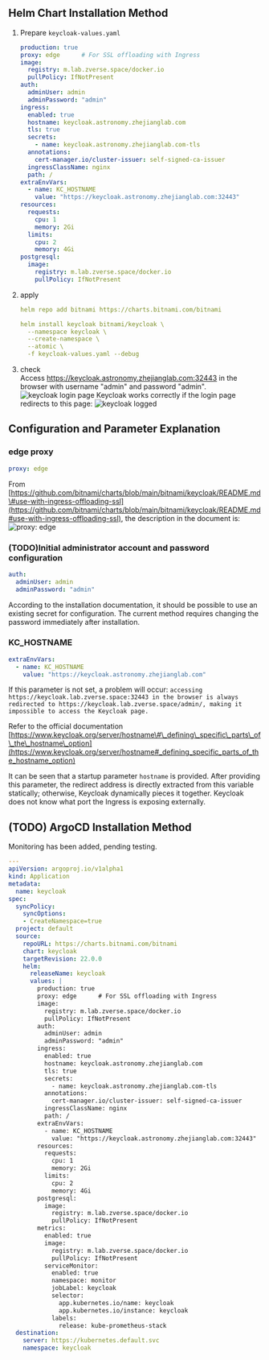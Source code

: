 
## Helm Chart Installation Method
1.  Prepare `keycloak-values.yaml`

    ```yaml
    production: true
    proxy: edge      # For SSL offloading with Ingress
    image:
      registry: m.lab.zverse.space/docker.io
      pullPolicy: IfNotPresent
    auth:
      adminUser: admin
      adminPassword: "admin"
    ingress:
      enabled: true
      hostname: keycloak.astronomy.zhejianglab.com
      tls: true
      secrets:
        - name: keycloak.astronomy.zhejianglab.com-tls
      annotations:
        cert-manager.io/cluster-issuer: self-signed-ca-issuer
      ingressClassName: nginx
      path: /
    extraEnvVars:
      - name: KC_HOSTNAME
        value: "https://keycloak.astronomy.zhejianglab.com:32443"
    resources:
      requests:
        cpu: 1
        memory: 2Gi
      limits:
        cpu: 2
        memory: 4Gi
    postgresql:
      image:
        registry: m.lab.zverse.space/docker.io
        pullPolicy: IfNotPresent
    ```

2.  apply

    ```yaml
    helm repo add bitnami https://charts.bitnami.com/bitnami

    helm install keycloak bitnami/keycloak \
      --namespace keycloak \
      --create-namespace \
      --atomic \
      -f keycloak-values.yaml --debug
    ```

3.  check  
  Access https://keycloak.astronomy.zhejianglab.com:32443 in the browser with username "admin" and password "admin".
  ![keycloak login page](/assets/img/doc.notes.others.keycloak/keycloak-login.png)
  Keycloak works correctly if the login page redirects to this page:
  ![keycloak logged](/assets/img/doc.notes.others.keycloak/keycloak-logged.png)

## Configuration and Parameter Explanation

### edge proxy

```yaml
proxy: edge
```

From [https://github.com/bitnami/charts/blob/main/bitnami/keycloak/README.md\#use-with-ingress-offloading-ssl](https://github.com/bitnami/charts/blob/main/bitnami/keycloak/README.md#use-with-ingress-offloading-ssl), the description in the document is:
![proxy: edge](/assets/img/doc.notes.others.keycloak/edge.png)

### (TODO)Initial administrator account and password configuration

```yaml
auth:
  adminUser: admin
  adminPassword: "admin"
```

According to the installation documentation, it should be possible to use an existing secret for configuration. The current method requires changing the password immediately after installation.

### KC\_HOSTNAME

```yaml
extraEnvVars:
  - name: KC_HOSTNAME
    value: "https://keycloak.astronomy.zhejianglab.com"
```

If this parameter is not set, a problem will occur: `accessing https://keycloak.lab.zverse.space:32443 in the browser is always redirected to https://keycloak.lab.zverse.space/admin/, making it impossible to access the Keycloak page.`

Refer to the official documentation [https://www.keycloak.org/server/hostname\#\_defining\_specific\_parts\_of\_the\_hostname\_option](https://www.keycloak.org/server/hostname#_defining_specific_parts_of_the_hostname_option)

It can be seen that a startup parameter `hostname` is provided. After providing this parameter, the redirect address is directly extracted from this variable statically; otherwise, Keycloak dynamically pieces it together. Keycloak does not know what port the Ingress is exposing externally.

## (TODO) ArgoCD Installation Method

Monitoring has been added, pending testing.

```yaml
---
apiVersion: argoproj.io/v1alpha1
kind: Application
metadata:
  name: keycloak
spec:
  syncPolicy:
    syncOptions:
    - CreateNamespace=true
  project: default
  source:
    repoURL: https://charts.bitnami.com/bitnami
    chart: keycloak
    targetRevision: 22.0.0
    helm:
      releaseName: keycloak
      values: |
        production: true
        proxy: edge      # For SSL offloading with Ingress
        image:
          registry: m.lab.zverse.space/docker.io
          pullPolicy: IfNotPresent
        auth:
          adminUser: admin
          adminPassword: "admin"
        ingress:
          enabled: true
          hostname: keycloak.astronomy.zhejianglab.com
          tls: true
          secrets:
            - name: keycloak.astronomy.zhejianglab.com-tls
          annotations:
            cert-manager.io/cluster-issuer: self-signed-ca-issuer
          ingressClassName: nginx
          path: /
        extraEnvVars:
          - name: KC_HOSTNAME
            value: "https://keycloak.astronomy.zhejianglab.com:32443"
        resources:
          requests:
            cpu: 1
            memory: 2Gi
          limits:
            cpu: 2
            memory: 4Gi
        postgresql:
          image:
            registry: m.lab.zverse.space/docker.io
            pullPolicy: IfNotPresent
        metrics:
          enabled: true
          image:
            registry: m.lab.zverse.space/docker.io
            pullPolicy: IfNotPresent
          serviceMonitor:
            enabled: true
            namespace: monitor
            jobLabel: keycloak
            selector:
              app.kubernetes.io/name: keycloak
              app.kubernetes.io/instance: keycloak
            labels:
              release: kube-prometheus-stack
  destination:
    server: https://kubernetes.default.svc
    namespace: keycloak
```